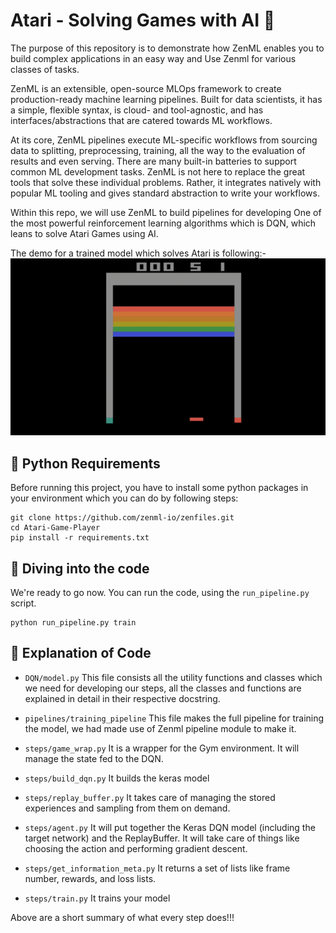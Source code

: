 # Atari - Solving Games with AI 🤖

The purpose of this repository is to demonstrate how ZenML enables you to build complex applications in an easy way and Use Zenml for various classes of tasks.

ZenML is an extensible, open-source MLOps framework to create production-ready machine learning pipelines. Built for data scientists, it has a simple, flexible syntax, is cloud- and tool-agnostic, and has interfaces/abstractions that are catered towards ML workflows.

At its core, ZenML pipelines execute ML-specific workflows from sourcing data to splitting, preprocessing, training, all the way to the evaluation of results and even serving. There are many built-in batteries to support common ML development tasks. ZenML is not here to replace the great tools that solve these individual problems. Rather, it integrates natively with popular ML tooling and gives standard abstraction to write your workflows.

Within this repo, we will use ZenML to build pipelines for developing One of the most powerful reinforcement learning algorithms which is DQN, which leans to solve Atari Games using AI.

The demo for a trained model which solves Atari is following:-
![](/_assets/demo.gif)

## 🐍 Python Requirements

Before running this project, you have to install some python packages in your environment which you can do by following steps:

```
git clone https://github.com/zenml-io/zenfiles.git
cd Atari-Game-Player
pip install -r requirements.txt
```

## 📓 Diving into the code

We're ready to go now. You can run the code, using the `run_pipeline.py` script.

```
python run_pipeline.py train
```

## 📓 Explanation of Code

- `DQN/model.py` This file consists all the utility functions and classes which we need for developing our steps, all the classes and functions are explained in detail in their respective docstring.

- `pipelines/training_pipeline` This file makes the full pipeline for training the model, we had made use of Zenml pipeline module to make it.

- `steps/game_wrap.py` It is a wrapper for the Gym environment. It will manage the state fed to the DQN.
- `steps/build_dqn.py` It builds the keras model
- `steps/replay_buffer.py` It takes care of managing the stored experiences and sampling from them on demand.
- `steps/agent.py` It will put together the Keras DQN model (including the target network) and the ReplayBuffer. It will take care of things like choosing the action and performing gradient descent.
- `steps/get_information_meta.py` It returns a set of lists like frame number, rewards, and loss lists.
- `steps/train.py` It trains your model

Above are a short summary of what every step does!!!
